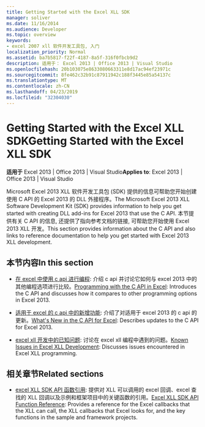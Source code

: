 ```yaml
---
title: Getting Started with the Excel XLL SDK
manager: soliver
ms.date: 11/16/2014
ms.audience: Developer
ms.topic: overview
keywords:
- excel 2007 xll 软件开发工具包, 入门
localization_priority: Normal
ms.assetid: ba7b5817-f22f-4187-8a5f-316f0fbcb9d2
description: 适用于： Excel 2013 | Office 2013 | Visual Studio
ms.openlocfilehash: 20b103075e8633080663311e8d17ac94ef23971c
ms.sourcegitcommit: 8fe462c32b91c87911942c188f3445e85a54137c
ms.translationtype: MT
ms.contentlocale: zh-CN
ms.lasthandoff: 04/23/2019
ms.locfileid: "32304030"
---
```

# <a name="getting-started-with-the-excel-xll-sdk"></a><span data-ttu-id="807aa-104">Getting Started with the Excel XLL SDK</span><span class="sxs-lookup"><span data-stu-id="807aa-104">Getting Started with the Excel XLL SDK</span></span>

<span data-ttu-id="807aa-105">**适用于** Excel 2013 | Office 2013 | Visual Studio</span><span class="sxs-lookup"><span data-stu-id="807aa-105">**Applies to**: Excel 2013 | Office 2013 | Visual Studio</span></span> 
  
<span data-ttu-id="807aa-106">Microsoft Excel 2013 XLL 软件开发工具包 (SDK) 提供的信息可帮助您开始创建使用 C API 的 Excel 2013 的 DLL 外接程序。</span><span class="sxs-lookup"><span data-stu-id="807aa-106">The Microsoft Excel 2013 XLL Software Development Kit (SDK) provides information to help you get started with creating DLL add-ins for Excel 2013 that use the C API.</span></span> <span data-ttu-id="807aa-107">本节提供有关 C API 的信息, 还提供了指向参考文档的链接, 可帮助您开始使用 Excel 2013 XLL 开发。</span><span class="sxs-lookup"><span data-stu-id="807aa-107">This section provides information about the C API and also links to reference documentation to help you get started with Excel 2013 XLL development.</span></span>
  
## <a name="in-this-section"></a><span data-ttu-id="807aa-108">本节内容</span><span class="sxs-lookup"><span data-stu-id="807aa-108">In this section</span></span>

- <span data-ttu-id="807aa-109">[在 excel 中使用 c api 进行编程](programming-with-the-c-api-in-excel.md): 介绍 c api 并讨论它如何与 excel 2013 中的其他编程选项进行比较。</span><span class="sxs-lookup"><span data-stu-id="807aa-109">[Programming with the C API in Excel](programming-with-the-c-api-in-excel.md): Introduces the C API and discusses how it compares to other programming options in Excel 2013.</span></span>
    
- <span data-ttu-id="807aa-110">[适用于 excel 的 c api 中的新增功能](what-s-new-in-the-c-api-for-excel.md): 介绍了对适用于 excel 2013 的 c api 的更新。</span><span class="sxs-lookup"><span data-stu-id="807aa-110">[What's New in the C API for Excel](what-s-new-in-the-c-api-for-excel.md): Describes updates to the C API for Excel 2013.</span></span>
    
- <span data-ttu-id="807aa-111">[excel xll 开发中的已知问题](known-issues-in-excel-xll-development.md): 讨论在 excel xll 编程中遇到的问题。</span><span class="sxs-lookup"><span data-stu-id="807aa-111">[Known Issues in Excel XLL Development](known-issues-in-excel-xll-development.md): Discusses issues encountered in Excel XLL programming.</span></span>
    
## <a name="related-sections"></a><span data-ttu-id="807aa-112">相关章节</span><span class="sxs-lookup"><span data-stu-id="807aa-112">Related sections</span></span>

- <span data-ttu-id="807aa-113">[excel XLL SDK API 函数引用](excel-xll-sdk-api-function-reference.md): 提供对 XLL 可以调用的 excel 回调、excel 查找的 XLL 回调以及示例和框架项目中的关键函数的引用。</span><span class="sxs-lookup"><span data-stu-id="807aa-113">[Excel XLL SDK API Function Reference](excel-xll-sdk-api-function-reference.md): Provides a reference for the Excel callbacks that the XLL can call, the XLL callbacks that Excel looks for, and the key functions in the sample and framework projects.</span></span>
    

